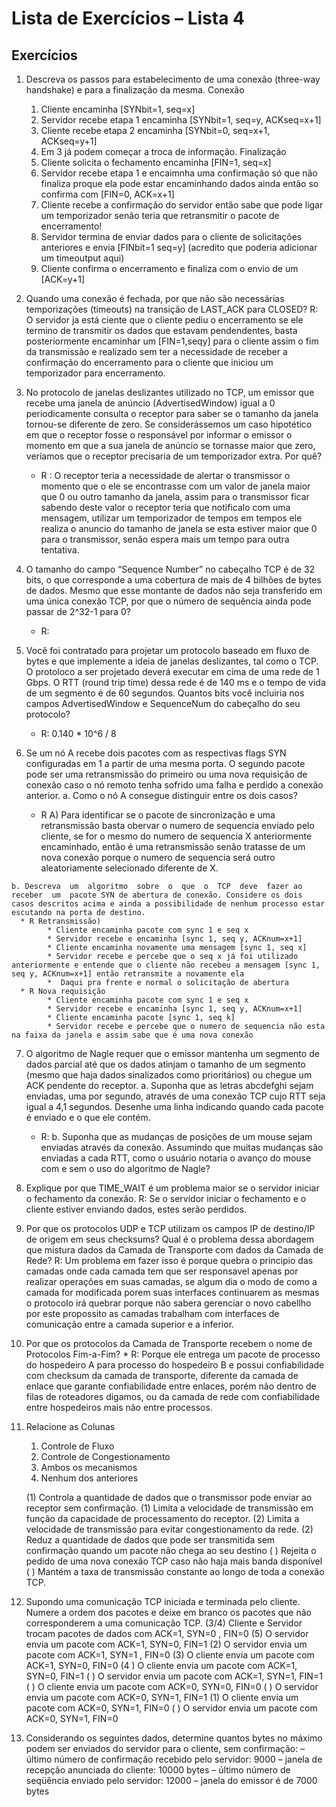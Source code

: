 # Lista de Exercícios – Lista 4

## Exercícios

  1. Descreva os passos para estabelecimento de uma conexão (three-way handshake) e para a finalização da mesma.
      Conexão
        1. Cliente encaminha [SYNbit=1, seq=x]
        2. Servidor recebe etapa 1 encaminha [SYNbit=1, seq=y, ACKseq=x+1]
        3. Cliente recebe etapa 2 encaminha [SYNbit=0, seq=x+1, ACKseq=y+1]
        4. Em 3 já podem começar a troca de informação.
      Finalização 
        1. Cliente solicita o fechamento encaminha [FIN=1, seq=x] 
        2. Servidor recebe etapa 1 e encaimnha uma confirmação só que não finaliza proque ela pode estar encaminhando dados ainda então so confirma com [FIN=0, ACK=x+1]
        3. Cliente recebe a confirmação do servidor então sabe que pode ligar um temporizador senão teria que retransmitir o pacote de encerramento!
        4. Servidor termina de enviar dados para o cliente de solicitações anteriores e envia [FINbit=1 seq=y] (acredito que poderia adicionar um timeoutput aqui)
        5. Cliente confirma o encerramento e finaliza com o envio de um [ACK=y+1]
 
  2. Quando uma conexão é fechada, por que não são necessárias temporizações (timeouts) na transição de LAST_ACK para CLOSED? 
    R: O servidor ja está ciente que o cliente pediu o encerramento se ele termino de transmitir os dados que estavam pendendentes, basta posteriormente encaminhar um [FIN=1,seqy] para o cliente assim o fim da transmissão e realizado sem ter a necessidade de receber a confirmação do encerramento para o cliente que iniciou um temporizador para encerramento.

  3. No  protocolo  de  janelas  deslizantes  utilizado  no  TCP,  um  emissor  que  recebe  uma  janela de anúncio (AdvertisedWindow) igual a 0 periodicamente consulta o receptor para saber se o  tamanho  da  janela  tornou-se  diferente  de  zero.  Se  considerássemos  um  caso  hipotético em  que  o  receptor  fosse  o  responsável  por  informar o  emissor  o  momento  em  que  a  sua janela  de  anúncio  se  tornasse  maior  que  zero,  veríamos  que  o  receptor  precisaria  de  um temporizador extra. Por quê?
        * R : O receptor teria a necessidade de alertar o transmissor o momento que o ele se encontrasse com um valor de janela maior que 0 ou outro tamanho da janela, assim para o transmissor ficar sabendo deste valor o receptor teria que notificalo com uma mensagem,  utilizar um temporizador de tempos em tempos ele realiza o anuncio do tamanho de janela se esta estiver maior que 0 para o transmissor, senão espera mais um tempo para outra tentativa.  

  4. O  tamanho  do  campo  “Sequence  Number”  no  cabeçalho  TCP  é  de  32  bits,  o  que corresponde  a  uma  cobertura  de  mais  de  4  bilhões  de  bytes  de  dados.  Mesmo  que  esse montante de dados não seja transferido em uma única conexão TCP, por que o número de sequência ainda pode passar de 2^32-1 para 0?
      * R: 

  5. Você  foi  contratado  para  projetar  um  protocolo  baseado  em  fluxo  de  bytes  e  que implemente  a  ideia  de  janelas  deslizantes,  tal  como  o  TCP.  O  protoloco  a  ser  projetado deverá executar em cima de uma rede de 1 Gbps. O RTT (round trip time) dessa rede é de 140  ms  e  o  tempo  de  vida de  um  segmento  é  de  60  segundos.  Quantos  bits  você  incluiria nos campos AdvertisedWindow e SequenceNum do cabeçalho do seu protocolo?
       * R: 0.140 * 10^6 / 8

  6.  Se um nó A recebe dois pacotes com as respectivas flags SYN configuradas em 1 a partir de  uma  mesma  porta.  O  segundo  pacote  pode  ser  uma  retransmissão  do  primeiro  ou  uma nova requisição de conexão caso o nó remoto tenha sofrido uma falha e perdido a conexão anterior. 
    a. Como o nó A consegue distinguir entre os dois casos? 
      * R A) Para identificar se o pacote de sincronização e uma retransmissão basta obervar o numero de sequencia enviado pelo cliente, se for o mesmo do numero de sequencia X anteriormente encaminhado,  então é uma retransmissão senão tratasse de um nova conexão porque o numero de sequencia será outro aleatoriamente selecionado diferente de X.
          
           
    b. Descreva  um  algoritmo  sobre  o  que  o  TCP  deve  fazer ao  receber  um  pacote SYN de abertura de conexão. Considere os dois casos descritos acima e ainda a possibilidade de nenhum processo estar escutando na porta de destino. 
      * R Retransmissão)
            * Cliente encaminha pacote com sync 1 e seq x
            * Servidor recebe e encaminha [sync 1, seq y, ACKnum=x+1]
            * Cliente encaminha novamente uma mensagem [sync 1, seq x]
            * Servidor recebe e percebe que o seq x já foi utilizado anteriormente e entende que o cliente não recebeu a mensagem [sync 1, seq y, ACKnum=x+1] então retransmite a novamente ela
            *  Daqui pra frente e normal o solicitação de abertura
      * R Nova requisição
            * Cliente encaminha pacote com sync 1 e seq x
            * Servidor recebe e encaminha [sync 1, seq y, ACKnum=x+1]
            * Cliente encaminha pacote [sync 1, seq k]
            * Servidor recebe e percebe que o numero de sequencia não esta na faixa da janela e assim sabe que é uma nova conexão

  7. O  algoritmo  de  Nagle  requer  que  o  emissor  mantenha um  segmento  de  dados  parcial  até que os dados atinjam o tamanho de um segmento (mesmo que haja dados sinalizados como prioritários) ou chegue um ACK pendente do receptor. 
     a. Suponha  que  as  letras abcdefghi  sejam  enviadas,  uma  por  segundo,  através de  uma  conexão TCP  cujo  RTT  seja  igual a  4,1  segundos.  Desenhe  uma  linha indicando quando cada pacote é enviado e o que ele contém. 
      * R:
     b. Suponha que as mudanças de posições de um mouse sejam enviadas através da conexão. Assumindo que muitas mudanças são enviadas a cada RTT, como o usuário notaria o avanço do mouse com e sem o uso do algoritmo de Nagle?
  
  8. Explique por que TIME_WAIT é um problema maior se o servidor iniciar o fechamento da conexão.
    R: Se o servidor iniciar o fechamento e o cliente estiver enviando dados, estes serão perdidos.   

  9.  Por que os protocolos UDP e TCP utilizam os campos IP de destino/IP de origem em seus checksums? Qual é o problema dessa abordagem que mistura dados da Camada de Transporte com dados da Camada de Rede? 
      R: Um problema em fazer isso é porque quebra o principio das camadas onde cada camada tem que ser responsavel apenas por realizar operações em suas camadas, se algum dia o modo de como a camada for modificada porem suas interfaces continuarem as mesmas o protocolo irá quebrar porque não sabera gerenciar o novo cabellho por este propossito as camadas trabalham com interfaces de comunicação entre a camada superior e a inferior.  
      
  
  10. Por que os protocolos da Camada de Transporte recebem o nome de Protocolos Fim-a-Fim?
    * R: Porque ele entrega um pacote de processo do hospedeiro A para processo do hospedeiro B e possui confiabilidade com checksum da camada de transporte, diferente da camada de enlace que garante confiabilidade entre enlaces, porém não dentro de filas de roteadores digamos, ou da camada de rede com confiabilidade entre hospedeiros mais não entre processos. 


  11. Relacione as Colunas

      1.  Controle de Fluxo
      2.  Controle de Congestionamento
      3.  Ambos os mecanismos
      4.  Nenhum dos anteriores
      
      (1) Controla a quantidade de dados que o transmissor pode enviar ao receptor sem confirmação.
      (1) Limita a velocidade de transmissão em função da capacidade de processamento do receptor.
      (2) Limita a velocidade de transmissão para evitar congestionamento da rede.
      (2) Reduz a quantidade de dados que pode ser transmitida sem confirmação quando um pacote não chega ao seu destino
      ( ) Rejeita o pedido de uma nova conexão TCP caso não haja mais banda disponível
      ( ) Mantém a taxa de transmissão constante ao longo de toda a conexão TCP.

  12. Supondo uma comunicação TCP iniciada e terminada pelo cliente. Numere a ordem dos pacotes e deixe em branco os pacotes que não corresponderem a uma comunicação TCP.
      (3/4) Cliente e Servidor trocam pacotes de dados com ACK=1, SYN=0 , FIN=0
      (5) O servidor envia um pacote com ACK=1, SYN=0, FIN=1
      (2) O servidor envia um pacote com ACK=1, SYN=1 , FIN=0
      (3) O cliente envia um pacote com ACK=1, SYN=0, FIN=0
      (4 ) O cliente envia um pacote com ACK=1, SYN=0, FIN=1
      ( ) O servidor envia um pacote com ACK=1, SYN=1, FIN=1
      ( ) O cliente envia um pacote com ACK=0, SYN=0, FIN=0
      ( ) O servidor envia um pacote com ACK=0, SYN=1, FIN=1
      (1) O cliente envia um pacote com ACK=0, SYN=1, FIN=0
      ( ) O servidor envia um pacote com ACK=0, SYN=1, FIN=0

  13) Considerando os seguintes dados, determine quantos bytes no máximo podem ser enviados
  do servidor para o cliente, sem confirmação:
  – último número de confirmação recebido pelo servidor: 9000
  – janela de recepção anunciada do cliente: 10000 bytes
  – último número de seqüência enviado pelo servidor: 12000
  – janela do emissor é de 7000 bytes    